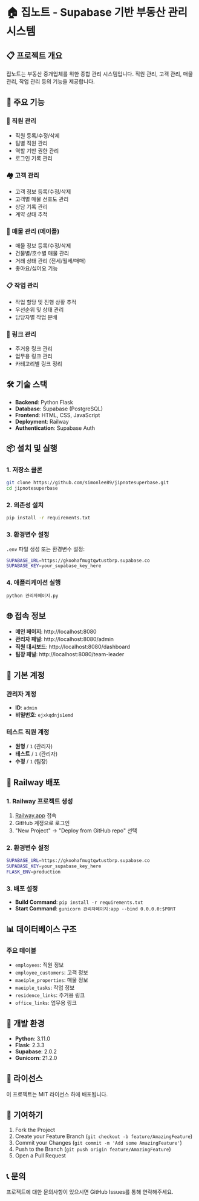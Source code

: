 # 🏠 집노트 - Supabase 기반 부동산 관리 시스템

## 📋 프로젝트 개요

집노트는 부동산 중개업체를 위한 종합 관리 시스템입니다. 직원 관리, 고객 관리, 매물 관리, 작업 관리 등의 기능을 제공합니다.

## 🚀 주요 기능

### 👥 직원 관리
- 직원 등록/수정/삭제
- 팀별 직원 관리
- 역할 기반 권한 관리
- 로그인 기록 관리

### 🏘️ 고객 관리
- 고객 정보 등록/수정/삭제
- 고객별 매물 선호도 관리
- 상담 기록 관리
- 계약 상태 추적

### 🏢 매물 관리 (메이플)
- 매물 정보 등록/수정/삭제
- 건물별/호수별 매물 관리
- 거래 상태 관리 (전세/월세/매매)
- 좋아요/싫어요 기능

### 📋 작업 관리
- 작업 할당 및 진행 상황 추적
- 우선순위 및 상태 관리
- 담당자별 작업 분배

### 🔗 링크 관리
- 주거용 링크 관리
- 업무용 링크 관리
- 카테고리별 링크 정리

## 🛠️ 기술 스택

- **Backend**: Python Flask
- **Database**: Supabase (PostgreSQL)
- **Frontend**: HTML, CSS, JavaScript
- **Deployment**: Railway
- **Authentication**: Supabase Auth

## 📦 설치 및 실행

### 1. 저장소 클론
```bash
git clone https://github.com/simonlee89/jipnotesuperbase.git
cd jipnotesuperbase
```

### 2. 의존성 설치
```bash
pip install -r requirements.txt
```

### 3. 환경변수 설정
`.env` 파일 생성 또는 환경변수 설정:
```bash
SUPABASE_URL=https://gkoohafmugtqwtustbrp.supabase.co
SUPABASE_KEY=your_supabase_key_here
```

### 4. 애플리케이션 실행
```bash
python 관리자페이지.py
```

## 🌐 접속 정보

- **메인 페이지**: http://localhost:8080
- **관리자 패널**: http://localhost:8080/admin
- **직원 대시보드**: http://localhost:8080/dashboard
- **팀장 패널**: http://localhost:8080/team-leader

## 🔐 기본 계정

### 관리자 계정
- **ID**: `admin`
- **비밀번호**: `ejxkqdnjs1emd`

### 테스트 직원 계정
- **원형** / `1` (관리자)
- **테스트** / `1` (관리자)
- **수정** / `1` (팀장)

## 🚂 Railway 배포

### 1. Railway 프로젝트 생성
1. [Railway.app](https://railway.app) 접속
2. GitHub 계정으로 로그인
3. "New Project" → "Deploy from GitHub repo" 선택

### 2. 환경변수 설정
```bash
SUPABASE_URL=https://gkoohafmugtqwtustbrp.supabase.co
SUPABASE_KEY=your_supabase_key_here
FLASK_ENV=production
```

### 3. 배포 설정
- **Build Command**: `pip install -r requirements.txt`
- **Start Command**: `gunicorn 관리자페이지:app --bind 0.0.0.0:$PORT`

## 📊 데이터베이스 구조

### 주요 테이블
- `employees`: 직원 정보
- `employee_customers`: 고객 정보
- `maeiple_properties`: 매물 정보
- `maeiple_tasks`: 작업 정보
- `residence_links`: 주거용 링크
- `office_links`: 업무용 링크

## 🔧 개발 환경

- **Python**: 3.11.0
- **Flask**: 2.3.3
- **Supabase**: 2.0.2
- **Gunicorn**: 21.2.0

## 📝 라이선스

이 프로젝트는 MIT 라이선스 하에 배포됩니다.

## 🤝 기여하기

1. Fork the Project
2. Create your Feature Branch (`git checkout -b feature/AmazingFeature`)
3. Commit your Changes (`git commit -m 'Add some AmazingFeature'`)
4. Push to the Branch (`git push origin feature/AmazingFeature`)
5. Open a Pull Request

## 📞 문의

프로젝트에 대한 문의사항이 있으시면 GitHub Issues를 통해 연락해주세요.
